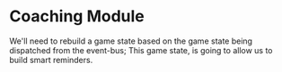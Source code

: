 # Coaching Module

We'll need to rebuild a game state based on the game state being dispatched from the event-bus; This game state,
is going to allow us to build smart reminders.
